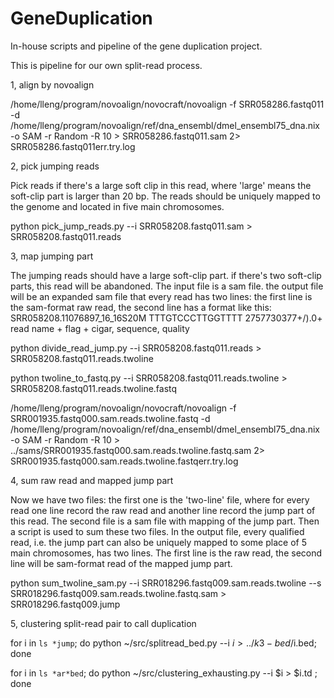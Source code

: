# GeneDuplication
In-house scripts and pipeline of the gene duplication project.

This is pipeline for our own split-read process.

1, align by novoalign


/home/lleng/program/novoalign/novocraft/novoalign -f SRR058286.fastq011 -d /home/lleng/program/novoalign/ref/dna_ensembl/dmel_ensembl75_dna.nix -o SAM -r Random -R 10 >  SRR058286.fastq011.sam 2> SRR058286.fastq011err.try.log

2, pick jumping reads


Pick reads if there's a large soft clip in this read, where 'large' means the soft-clip part is larger than 20 bp.  The reads should be uniquely mapped to the genome and located in five main chromosomes. 

python pick_jump_reads.py --i SRR058208.fastq011.sam > SRR058208.fastq011.reads


3, map jumping part


The jumping reads should have a large soft-clip part. if there's two soft-clip parts, this read will be abandoned. The input file is a sam file. the output file will be an expanded sam file that every read has two lines: the first line is the sam-format raw read, the second line has a format like this:
SRR058208.11076897_16_16S20M    TTTGTCCCTTGGTTTT        2757730377+/).0+
read name + flag + cigar, sequence, quality

python divide_read_jump.py --i SRR058208.fastq011.reads > SRR058208.fastq011.reads.twoline

python twoline_to_fastq.py --i SRR058208.fastq011.reads.twoline > SRR058208.fastq011.reads.twoline.fastq

/home/lleng/program/novoalign/novocraft/novoalign -f SRR001935.fastq000.sam.reads.twoline.fastq -d /home/lleng/program/novoalign/ref/dna_ensembl/dmel_ensembl75_dna.nix -o SAM -r Random -R 10  > ../sams/SRR001935.fastq000.sam.reads.twoline.fastq.sam 2> SRR001935.fastq000.sam.reads.twoline.fastqerr.try.log

4, sum raw read and mapped jump part


Now we have two files: the first one is the 'two-line' file, where for every read one line record the raw read and another line record the jump part of this read. The second file is a sam file with mapping of the jump part. Then a script is used to sum these two files. In the output file, every qualified read, i.e. the jump part can also be uniquely mapped to some place of 5 main chromosomes, has two lines. The first line is the raw read, the second line will be sam-format read of the mapped jump part.

python sum_twoline_sam.py --i SRR018296.fastq009.sam.reads.twoline --s SRR018296.fastq009.sam.reads.twoline.fastq.sam > SRR018296.fastq009.jump

5, clustering split-read pair to call duplication


for i in `ls *jump`; do python ~/src/splitread_bed.py --i $i > ../k3-bed/$i.bed; done

for i in `ls *ar*bed`; do python ~/src/clustering_exhausting.py --i $i > $i.td ; done



